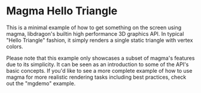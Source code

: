 # Magma Hello Triangle

This is a minimal example of how to get something on the screen using magma, libdragon's builtin high performance 3D graphics API. 
In typical "Hello Triangle" fashion, it simply renders a single static triangle with vertex colors.

Please note that this example only showcases a subset of magma's features due to its simplicity. 
It can be seen as an introduction to some of the API's basic concepts. 
If you'd like to see a more complete example of how to use magma for more realistic rendering tasks including best practices, check out the "mgdemo" example.
